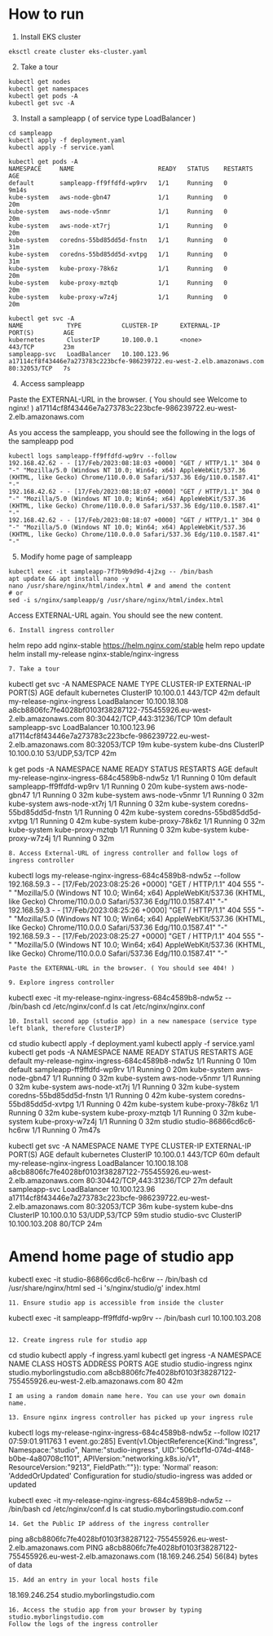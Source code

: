 # How to run
1. Install EKS cluster

```
eksctl create cluster eks-cluster.yaml
```
2. Take a tour
```
kubectl get nodes
kubectl get namespaces
kubectl get pods -A
kubectl get svc -A
```

3. Install a sampleapp ( of service type LoadBalancer )
```
cd sampleapp
kubectl apply -f deployment.yaml
kubectl apply -f service.yaml

kubectl get pods -A
NAMESPACE     NAME                       READY   STATUS    RESTARTS   AGE
default       sampleapp-ff9ffdfd-wp9rv   1/1     Running   0          9m14s
kube-system   aws-node-gbn47             1/1     Running   0          20m
kube-system   aws-node-v5nmr             1/1     Running   0          20m
kube-system   aws-node-xt7rj             1/1     Running   0          20m
kube-system   coredns-55bd85dd5d-fnstn   1/1     Running   0          31m
kube-system   coredns-55bd85dd5d-xvtpg   1/1     Running   0          31m
kube-system   kube-proxy-78k6z           1/1     Running   0          20m
kube-system   kube-proxy-mztqb           1/1     Running   0          20m
kube-system   kube-proxy-w7z4j           1/1     Running   0          20m

kubectl get svc -A
NAME            TYPE           CLUSTER-IP      EXTERNAL-IP                                                              PORT(S)        AGE
kubernetes      ClusterIP      10.100.0.1      <none>                                                                   443/TCP        23m
sampleapp-svc   LoadBalancer   10.100.123.96   a17114cf8f43446e7a273783c223bcfe-986239722.eu-west-2.elb.amazonaws.com   80:32053/TCP   7s
```
4. Access sampleapp

Paste the EXTERNAL-URL in the browser. ( You should see Welcome to nginx! )
a17114cf8f43446e7a273783c223bcfe-986239722.eu-west-2.elb.amazonaws.com

As you access the sampleapp, you should see the following in the logs of the sampleapp pod
```
kubectl logs sampleapp-ff9ffdfd-wp9rv --follow
192.168.42.62 - - [17/Feb/2023:08:18:03 +0000] "GET / HTTP/1.1" 304 0 "-" "Mozilla/5.0 (Windows NT 10.0; Win64; x64) AppleWebKit/537.36 (KHTML, like Gecko) Chrome/110.0.0.0 Safari/537.36 Edg/110.0.1587.41" "-"
192.168.42.62 - - [17/Feb/2023:08:18:07 +0000] "GET / HTTP/1.1" 304 0 "-" "Mozilla/5.0 (Windows NT 10.0; Win64; x64) AppleWebKit/537.36 (KHTML, like Gecko) Chrome/110.0.0.0 Safari/537.36 Edg/110.0.1587.41" "-"
192.168.42.62 - - [17/Feb/2023:08:18:07 +0000] "GET / HTTP/1.1" 304 0 "-" "Mozilla/5.0 (Windows NT 10.0; Win64; x64) AppleWebKit/537.36 (KHTML, like Gecko) Chrome/110.0.0.0 Safari/537.36 Edg/110.0.1587.41" "-"
```

5. Modify home page of sampleapp
```
kubectl exec -it sampleapp-7f7b9b9d9d-4j2xg -- /bin/bash
apt update && apt install nano -y
nano /usr/share/nginx/html/index.html # and amend the content
# or 
sed -i s/nginx/sampleapp/g /usr/share/nginx/html/index.html
```
Access EXTERNAL-URL again. You should see the new content.
```
6. Install ingress controller
```
helm repo add nginx-stable https://helm.nginx.com/stable
helm repo update
helm install my-release nginx-stable/nginx-ingress
```
7. Take a tour
```
kubectl get svc -A
NAMESPACE     NAME                       TYPE           CLUSTER-IP       EXTERNAL-IP                                                              PORT(S)                      AGE
default       kubernetes                 ClusterIP      10.100.0.1       <none>                                                                   443/TCP                      42m
default       my-release-nginx-ingress   LoadBalancer   10.100.18.108    a8cb8806fc7fe4028bf0103f38287122-755455926.eu-west-2.elb.amazonaws.com   80:30442/TCP,443:31236/TCP   10m
default       sampleapp-svc              LoadBalancer   10.100.123.96    a17114cf8f43446e7a273783c223bcfe-986239722.eu-west-2.elb.amazonaws.com   80:32053/TCP                 19m
kube-system   kube-dns                   ClusterIP      10.100.0.10      <none>                                                                   53/UDP,53/TCP                42m

k get pods -A
NAMESPACE     NAME                                        READY   STATUS    RESTARTS   AGE
default       my-release-nginx-ingress-684c4589b8-ndw5z   1/1     Running   0          10m
default       sampleapp-ff9ffdfd-wp9rv                    1/1     Running   0          20m
kube-system   aws-node-gbn47                              1/1     Running   0          32m
kube-system   aws-node-v5nmr                              1/1     Running   0          32m
kube-system   aws-node-xt7rj                              1/1     Running   0          32m
kube-system   coredns-55bd85dd5d-fnstn                    1/1     Running   0          42m
kube-system   coredns-55bd85dd5d-xvtpg                    1/1     Running   0          42m
kube-system   kube-proxy-78k6z                            1/1     Running   0          32m
kube-system   kube-proxy-mztqb                            1/1     Running   0          32m
kube-system   kube-proxy-w7z4j                            1/1     Running   0          32m
```
8. Access External-URL of ingress controller and follow logs of ingress controller
```
kubectl logs my-release-nginx-ingress-684c4589b8-ndw5z --follow
192.168.59.3 - - [17/Feb/2023:08:25:26 +0000] "GET / HTTP/1.1" 404 555 "-" "Mozilla/5.0 (Windows NT 10.0; Win64; x64) AppleWebKit/537.36 (KHTML, like Gecko) Chrome/110.0.0.0 Safari/537.36 Edg/110.0.1587.41" "-"
192.168.59.3 - - [17/Feb/2023:08:25:26 +0000] "GET / HTTP/1.1" 404 555 "-" "Mozilla/5.0 (Windows NT 10.0; Win64; x64) AppleWebKit/537.36 (KHTML, like Gecko) Chrome/110.0.0.0 Safari/537.36 Edg/110.0.1587.41" "-"
192.168.59.3 - - [17/Feb/2023:08:25:27 +0000] "GET / HTTP/1.1" 404 555 "-" "Mozilla/5.0 (Windows NT 10.0; Win64; x64) AppleWebKit/537.36 (KHTML, like Gecko) Chrome/110.0.0.0 Safari/537.36 Edg/110.0.1587.41" "-"
```
Paste the EXTERNAL-URL in the browser. ( You should see 404! )

9. Explore ingress controller
```
kubectl exec -it my-release-nginx-ingress-684c4589b8-ndw5z -- /bin/bash
cd /etc/nginx/conf.d
ls
cat /etc/nginx/nginx.conf
```
10. Install second app (studio app) in a new namespace (service type left blank, therefore ClusterIP)
```
cd studio
kubectl apply -f deployment.yaml
kubectl apply -f service.yaml
kubectl get pods -A
NAMESPACE     NAME                                        READY   STATUS    RESTARTS   AGE
default       my-release-nginx-ingress-684c4589b8-ndw5z   1/1     Running   0          10m
default       sampleapp-ff9ffdfd-wp9rv                    1/1     Running   0          20m
kube-system   aws-node-gbn47                              1/1     Running   0          32m
kube-system   aws-node-v5nmr                              1/1     Running   0          32m
kube-system   aws-node-xt7rj                              1/1     Running   0          32m
kube-system   coredns-55bd85dd5d-fnstn                    1/1     Running   0          42m
kube-system   coredns-55bd85dd5d-xvtpg                    1/1     Running   0          42m
kube-system   kube-proxy-78k6z                            1/1     Running   0          32m
kube-system   kube-proxy-mztqb                            1/1     Running   0          32m
kube-system   kube-proxy-w7z4j                            1/1     Running   0          32m
studio        studio-86866cd6c6-hc6rw                     1/1     Running   0          7m47s

kubectl get svc -A
NAMESPACE     NAME                       TYPE           CLUSTER-IP       EXTERNAL-IP                                                              PORT(S)                      AGE
default       kubernetes                 ClusterIP      10.100.0.1       <none>                                                                   443/TCP                      60m
default       my-release-nginx-ingress   LoadBalancer   10.100.18.108    a8cb8806fc7fe4028bf0103f38287122-755455926.eu-west-2.elb.amazonaws.com   80:30442/TCP,443:31236/TCP   27m
default       sampleapp-svc              LoadBalancer   10.100.123.96    a17114cf8f43446e7a273783c223bcfe-986239722.eu-west-2.elb.amazonaws.com   80:32053/TCP                 36m
kube-system   kube-dns                   ClusterIP      10.100.0.10      <none>                                                                   53/UDP,53/TCP                59m
studio        studio-svc                 ClusterIP      10.100.103.208   <none>                                                                   80/TCP                       24m

# Amend home page of studio app
kubectl exec -it studio-86866cd6c6-hc6rw -- /bin/bash
cd /usr/share/nginx/html
sed -i 's/nginx/studio/g' index.html
```
11. Ensure studio app is accessible from inside the cluster
```
kubectl exec -it sampleapp-ff9ffdfd-wp9rv -- /bin/bash
curl 10.100.103.208
```

12. Create ingress rule for studio app
```
cd studio
kubectl apply -f ingress.yaml
kubectl get ingress -A
NAMESPACE   NAME             CLASS   HOSTS                        ADDRESS                                                                  PORTS   AGE
studio      studio-ingress   nginx   studio.myborlingstudio.com   a8cb8806fc7fe4028bf0103f38287122-755455926.eu-west-2.elb.amazonaws.com   80      42m
```
I am using a random domain name here. You can use your own domain name.

13. Ensure nginx ingress controller has picked up your ingress rule
```
kubectl logs my-release-nginx-ingress-684c4589b8-ndw5z --follow
I0217 07:59:01.911763       1 event.go:285] Event(v1.ObjectReference{Kind:"Ingress", Namespace:"studio", Name:"studio-ingress", UID:"506cbf1d-074d-4f48-b0be-4a80708c1101", APIVersion:"networking.k8s.io/v1", ResourceVersion:"9213", FieldPath:""}): type: 'Normal' reason: 'AddedOrUpdated' Configuration for studio/studio-ingress was added or updated

kubectl exec -it my-release-nginx-ingress-684c4589b8-ndw5z -- /bin/bash
cd /etc/nginx/conf.d
ls
cat studio.myborlingstudio.com.conf
```
14. Get the Public IP address of the ingress controller
```
ping a8cb8806fc7fe4028bf0103f38287122-755455926.eu-west-2.elb.amazonaws.com
PING a8cb8806fc7fe4028bf0103f38287122-755455926.eu-west-2.elb.amazonaws.com (18.169.246.254) 56(84) bytes of data
```
15. Add an entry in your local hosts file
```
18.169.246.254 studio.myborlingstudio.com
```
16. Access the studio app from your browser by typing studio.myborlingstudio.com
Follow the logs of the ingress controller

